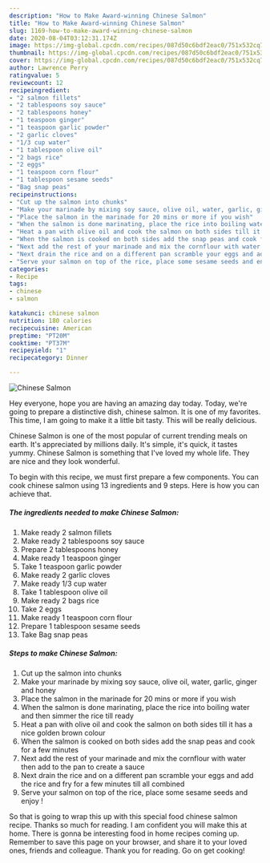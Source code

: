 ```yaml
---
description: "How to Make Award-winning Chinese Salmon"
title: "How to Make Award-winning Chinese Salmon"
slug: 1169-how-to-make-award-winning-chinese-salmon
date: 2020-08-04T03:12:31.174Z
image: https://img-global.cpcdn.com/recipes/087d50c6bdf2eac0/751x532cq70/chinese-salmon-recipe-main-photo.jpg
thumbnail: https://img-global.cpcdn.com/recipes/087d50c6bdf2eac0/751x532cq70/chinese-salmon-recipe-main-photo.jpg
cover: https://img-global.cpcdn.com/recipes/087d50c6bdf2eac0/751x532cq70/chinese-salmon-recipe-main-photo.jpg
author: Lawrence Perry
ratingvalue: 5
reviewcount: 12
recipeingredient:
- "2 salmon fillets"
- "2 tablespoons soy sauce"
- "2 tablespoons honey"
- "1 teaspoon ginger"
- "1 teaspoon garlic powder"
- "2 garlic cloves"
- "1/3 cup water"
- "1 tablespoon olive oil"
- "2 bags rice"
- "2 eggs"
- "1 teaspoon corn flour"
- "1 tablespoon sesame seeds"
- "Bag snap peas"
recipeinstructions:
- "Cut up the salmon into chunks"
- "Make your marinade by mixing soy sauce, olive oil, water, garlic, ginger and honey"
- "Place the salmon in the marinade for 20 mins or more if you wish"
- "When the salmon is done marinating, place the rice into boiling water and then simmer the rice till ready"
- "Heat a pan with olive oil and cook the salmon on both sides till it has a nice golden brown colour"
- "When the salmon is cooked on both sides add the snap peas and cook for a few minutes"
- "Next add the rest of your marinade and mix the cornflour with water then add to the pan to create a sauce"
- "Next drain the rice and on a different pan scramble your eggs and add the rice and fry for a few minutes till all combined"
- "Serve your salmon on top of the rice, place some sesame seeds and enjoy !"
categories:
- Recipe
tags:
- chinese
- salmon

katakunci: chinese salmon 
nutrition: 180 calories
recipecuisine: American
preptime: "PT20M"
cooktime: "PT37M"
recipeyield: "1"
recipecategory: Dinner

---
```



![Chinese Salmon](https://img-global.cpcdn.com/recipes/087d50c6bdf2eac0/751x532cq70/chinese-salmon-recipe-main-photo.jpg)

Hey everyone, hope you are having an amazing day today. Today, we're going to prepare a distinctive dish, chinese salmon. It is one of my favorites. This time, I am going to make it a little bit tasty. This will be really delicious.

Chinese Salmon is one of the most popular of current trending meals on earth. It's appreciated by millions daily. It's simple, it's quick, it tastes yummy. Chinese Salmon is something that I've loved my whole life. They are nice and they look wonderful.




To begin with this recipe, we must first prepare a few components. You can cook chinese salmon using 13 ingredients and 9 steps. Here is how you can achieve that.

<!--inarticleads1-->

##### The ingredients needed to make Chinese Salmon:

1. Make ready 2 salmon fillets
1. Make ready 2 tablespoons soy sauce
1. Prepare 2 tablespoons honey
1. Make ready 1 teaspoon ginger
1. Take 1 teaspoon garlic powder
1. Make ready 2 garlic cloves
1. Make ready 1/3 cup water
1. Take 1 tablespoon olive oil
1. Make ready 2 bags rice
1. Take 2 eggs
1. Make ready 1 teaspoon corn flour
1. Prepare 1 tablespoon sesame seeds
1. Take Bag snap peas




<!--inarticleads2-->

##### Steps to make Chinese Salmon:

1. Cut up the salmon into chunks
1. Make your marinade by mixing soy sauce, olive oil, water, garlic, ginger and honey
1. Place the salmon in the marinade for 20 mins or more if you wish
1. When the salmon is done marinating, place the rice into boiling water and then simmer the rice till ready
1. Heat a pan with olive oil and cook the salmon on both sides till it has a nice golden brown colour
1. When the salmon is cooked on both sides add the snap peas and cook for a few minutes
1. Next add the rest of your marinade and mix the cornflour with water then add to the pan to create a sauce
1. Next drain the rice and on a different pan scramble your eggs and add the rice and fry for a few minutes till all combined
1. Serve your salmon on top of the rice, place some sesame seeds and enjoy !




So that is going to wrap this up with this special food chinese salmon recipe. Thanks so much for reading. I am confident you will make this at home. There is gonna be interesting food in home recipes coming up. Remember to save this page on your browser, and share it to your loved ones, friends and colleague. Thank you for reading. Go on get cooking!
